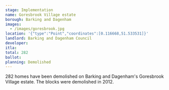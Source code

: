 ```yaml
---
stage: Implementation 
name: Goresbrook Village estate 
borough: Barking and Dagenham
images:
  - /images/goresbrook.jpg
location: '{"type":"Point","coordinates":[0.116668,51.533531]}'
landlord: Barking and Dagenham Council
developer:
itla:
total: 282
ballot:
planning: Demolished
---
```

282 homes have been demolished on Barking and Dagenham's Goresbrook Village estate.
The blocks were demolished in 2012.
